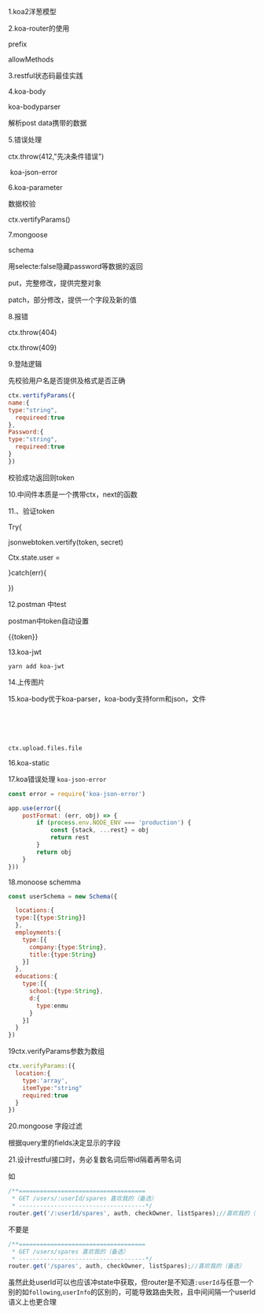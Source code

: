 1.koa2洋葱模型



2.koa-router的使用

prefix

allowMethods

3.restful状态码最佳实践

4.koa-body

koa-bodyparser

解析post data携带的数据

5.错误处理

ctx.throw(412,"先决条件错误")

​    koa-json-error

6.koa-parameter

数据校验

ctx.vertifyParams()

7.mongoose

schema 

 用selecte:false隐藏password等数据的返回



put，完整修改，提供完整对象

patch，部分修改，提供一个字段及新的值



8.报错

ctx.throw(404)

ctx.throw(409)



9.登陆逻辑

先校验用户名是否提供及格式是否正确

```js
ctx.vertifyParams({
name:{
type:"string",
  requireed:true
},
Password:{
type:"string",
  requireed:true
}
})
```

校验成功返回则token



10.中间件本质是一个携带ctx，next的函数



11.、验证token

Try{

jsonwebtoken.vertify(token, secret)

Ctx.state.user = 

}catch(err){



})



12.postman 中test

postman中token自动设置

 {{token}}



13.koa-jwt

```
yarn add koa-jwt
```

14.上传图片



15.koa-body优于koa-parser，koa-body支持form和json，文件

```





```

`ctx.upload.files.file`



16.koa-static



17.koa错误处理 `koa-json-error`

```javascript
const error = require('koa-json-error')

app.use(error({
    postFormat: (err, obj) => {
        if (process.env.NODE_ENV === 'production') {
            const {stack, ...rest} = obj
            return rest
        }
        return obj
    }
}))
```

18.monoose schemma

```js
const userSchema = new Schema({

  locations:{
  type:[{type:String}]
  },
  employments:{
    type:[{
      company:{type:String},
      title:{type:String}
    }]
  },
  educations:{
    type:[{
      school:{type:String},
      d:{
        type:enmu
      }
    }]
  }
})

```



19ctx.verifyParams参数为数组

```js
ctx.verifyParams:({
  location:{
    type:'array',
    itemType:"string"
    required:true
  }
})
```

20.mongoose 字段过滤

根据query里的fields决定显示的字段



21.设计restful接口时，务必复数名词后带id隔着再带名词

如

```js
/**====================================
 * GET /users/:userId/spares 喜欢我的（备选）
 * ------------------------------------*/
router.get('/:userId/spares', auth, checkOwner, listSpares);//喜欢我的（备选）
```

不要是

```js
/**====================================
 * GET /users/spares 喜欢我的（备选）
 * ------------------------------------*/
router.get('/spares', auth, checkOwner, listSpares);//喜欢我的（备选）
```

虽然此处userId可以也应该冲state中获取，但router是不知道`:userId`与任意一个别的如`following`,`userInfo`的区别的，可能导致路由失败，且中间间隔一个userId语义上也更合理







